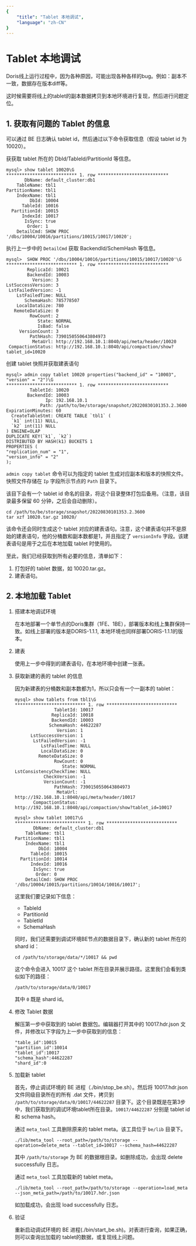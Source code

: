 ```yaml
---
{
    "title": "Tablet 本地调试",
    "language": "zh-CN"
}
---
```


<!-- 
Licensed to the Apache Software Foundation (ASF) under one
or more contributor license agreements.  See the NOTICE file
distributed with this work for additional information
regarding copyright ownership.  The ASF licenses this file
to you under the Apache License, Version 2.0 (the
"License"); you may not use this file except in compliance
with the License.  You may obtain a copy of the License at

  http://www.apache.org/licenses/LICENSE-2.0

Unless required by applicable law or agreed to in writing,
software distributed under the License is distributed on an
"AS IS" BASIS, WITHOUT WARRANTIES OR CONDITIONS OF ANY
KIND, either express or implied.  See the License for the
specific language governing permissions and limitations
under the License.
-->

# Tablet 本地调试

Doris线上运行过程中，因为各种原因，可能出现各种各样的bug。例如：副本不一致，数据存在版本diff等。

这时候需要将线上的tablet的副本数据拷贝到本地环境进行复现，然后进行问题定位。

## 1. 获取有问题的 Tablet 的信息

可以通过 BE 日志确认 tablet id，然后通过以下命令获取信息（假设 tablet id 为 10020）。

获获取 tablet 所在的 DbId/TableId/PartitionId 等信息。

```
mysql> show tablet 10020\G
*************************** 1. row ***************************
       DbName: default_cluster:db1
    TableName: tbl1
PartitionName: tbl1
    IndexName: tbl1
         DbId: 10004
      TableId: 10016
  PartitionId: 10015
      IndexId: 10017
       IsSync: true
        Order: 1
    DetailCmd: SHOW PROC '/dbs/10004/10016/partitions/10015/10017/10020';
```

执行上一步中的 `DetailCmd` 获取 BackendId/SchemHash 等信息。

```
mysql>  SHOW PROC '/dbs/10004/10016/partitions/10015/10017/10020'\G
*************************** 1. row ***************************
        ReplicaId: 10021
        BackendId: 10003
          Version: 3
LstSuccessVersion: 3
 LstFailedVersion: -1
    LstFailedTime: NULL
       SchemaHash: 785778507
    LocalDataSize: 780
   RemoteDataSize: 0
         RowCount: 2
            State: NORMAL
            IsBad: false
     VersionCount: 3
         PathHash: 7390150550643804973
          MetaUrl: http://192.168.10.1:8040/api/meta/header/10020
 CompactionStatus: http://192.168.10.1:8040/api/compaction/show?tablet_id=10020
```

创建 tablet 快照并获取建表语句

```
mysql> admin copy tablet 10020 properties("backend_id" = "10003", "version" = "2")\G
*************************** 1. row ***************************
         TabletId: 10020
        BackendId: 10003
               Ip: 192.168.10.1
             Path: /path/to/be/storage/snapshot/20220830101353.2.3600
ExpirationMinutes: 60
  CreateTableStmt: CREATE TABLE `tbl1` (
  `k1` int(11) NULL,
  `k2` int(11) NULL
) ENGINE=OLAP
DUPLICATE KEY(`k1`, `k2`)
DISTRIBUTED BY HASH(k1) BUCKETS 1
PROPERTIES (
"replication_num" = "1",
"version_info" = "2"
);
```

`admin copy tablet` 命令可以为指定的 tablet 生成对应副本和版本的快照文件。快照文件存储在 `Ip` 字段所示节点的 `Path` 目录下。

该目下会有一个 tablet id 命名的目录，将这个目录整体打包后备用。（注意，该目录最多保留 60 分钟，之后会自动删除）。

```
cd /path/to/be/storage/snapshot/20220830101353.2.3600
tar xzf 10020.tar.gz 10020/
```

该命令还会同时生成这个 tablet 对应的建表语句。注意，这个建表语句并不是原始的建表语句，他的分桶数和副本数都是1，并且指定了 `versionInfo` 字段。该建表语句是用于之后在本地加载 tablet 时使用的。

至此，我们已经获取到所有必要的信息，清单如下：

1. 打包好的 tablet 数据，如 10020.tar.gz。
2. 建表语句。

## 2. 本地加载 Tablet

1. 搭建本地调试环境

    在本地部署一个单节点的Doris集群（1FE、1BE），部署版本和线上集群保持一致。如线上部署的版本是DORIS-1.1.1, 本地环境也同样部署DORIS-1.1.1的版本。

2. 建表

    使用上一步中得到的建表语句，在本地环境中创建一张表。

3. 获取新建的表的 tablet 的信息

    因为新建表的分桶数和副本数都为1，所以只会有一个一副本的 tablet：
    
    ```
    mysql> show tablets from tbl1\G
    *************************** 1. row ***************************
                   TabletId: 10017
                  ReplicaId: 10018
                  BackendId: 10003
                 SchemaHash: 44622287
                    Version: 1
          LstSuccessVersion: 1
           LstFailedVersion: -1
              LstFailedTime: NULL
              LocalDataSize: 0
             RemoteDataSize: 0
                   RowCount: 0
                      State: NORMAL
    LstConsistencyCheckTime: NULL
               CheckVersion: -1
               VersionCount: -1
                   PathHash: 7390150550643804973
                    MetaUrl: http://192.168.10.1:8040/api/meta/header/10017
           CompactionStatus: http://192.168.10.1:8040/api/compaction/show?tablet_id=10017
    ```
    
    ```
    mysql> show tablet 10017\G
    *************************** 1. row ***************************
           DbName: default_cluster:db1
        TableName: tbl1
    PartitionName: tbl1
        IndexName: tbl1
             DbId: 10004
          TableId: 10015
      PartitionId: 10014
          IndexId: 10016
           IsSync: true
            Order: 0
        DetailCmd: SHOW PROC '/dbs/10004/10015/partitions/10014/10016/10017';
    ```
    
    这里我们要记录如下信息：
    
    * TableId
    * PartitionId
    * TabletId
    * SchemaHash

    同时，我们还需要到调试环境BE节点的数据目录下，确认新的 tablet 所在的 shard id：
    
    ```
    cd /path/to/storage/data/*/10017 && pwd
    ```
    
    这个命令会进入 10017 这个 tablet 所在目录并展示路径。这里我们会看到类似如下的路径：
    
    ```
    /path/to/storage/data/0/10017
    ```
    
    其中 `0` 既是 shard id。
    
4. 修改 Tablet 数据

    解压第一步中获取到的 tablet 数据包。编辑器打开其中的 10017.hdr.json 文件，并修改以下字段为上一步中获取到的信息：
    
    ```
    "table_id":10015
    "partition_id":10014
    "tablet_id":10017
    "schema_hash":44622287
    "shard_id":0
    ```

5. 加载新 tablet

    首先，停止调试环境的 BE 进程（./bin/stop_be.sh）。然后将 10017.hdr.json 文件同级目录所在的所有 .dat 文件，拷贝到 `/path/to/storage/data/0/10017/44622287` 目录下。这个目录既是在第3步中，我们获取到的调试环境tablet所在目录。`10017/44622287` 分别是 tablet id 和 schema hash。
    
    通过 `meta_tool` 工具删除原来的 tablet meta。该工具位于 `be/lib` 目录下。
    
    ```
    ./lib/meta_tool --root_path=/path/to/storage --operation=delete_meta --tablet_id=10017 --schema_hash=44622287
    ```
    
    其中 `/path/to/storage` 为 BE 的数据根目录。如删除成功，会出现 delete successfully 日志。
    
    通过 `meta_tool` 工具加载新的 tablet meta。
    
    ```
    ./lib/meta_tool --root_path=/path/to/storage --operation=load_meta --json_meta_path=/path/to/10017.hdr.json
    ```
    
    如加载成功，会出现 load successfully 日志。
    
6. 验证

    重新启动调试环境的 BE 进程(./bin/start_be.sh)。对表进行查询，如果正确，则可以查询出加载的 tablet的数据，或复现线上问题。